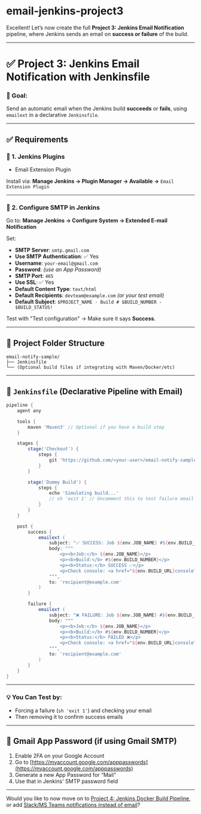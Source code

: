 # email-jenkins-project3

Excellent! Let’s now create the full **Project 3: Jenkins Email Notification** pipeline, where Jenkins sends an email on **success or failure** of the build.

---

# ✅ **Project 3: Jenkins Email Notification with Jenkinsfile**

### 🎯 Goal:

Send an automatic email when the Jenkins build **succeeds** or **fails**, using `emailext` in a declarative `Jenkinsfile`.

---

## ✅ Requirements

### 🔧 1. Jenkins Plugins

* Email Extension Plugin

Install via:
**Manage Jenkins → Plugin Manager → Available →** `Email Extension Plugin`

---

### 🔧 2. Configure SMTP in Jenkins

Go to:
**Manage Jenkins → Configure System → Extended E-mail Notification**

Set:

* **SMTP Server**: `smtp.gmail.com`
* **Use SMTP Authentication**: ✅ Yes
* **Username**: `your-email@gmail.com`
* **Password**: *(use an App Password)*
* **SMTP Port**: `465`
* **Use SSL**: ✅ Yes
* **Default Content Type**: `text/html`
* **Default Recipients**: `devteam@example.com` *(or your test email)*
* **Default Subject**: `$PROJECT_NAME - Build # $BUILD_NUMBER - $BUILD_STATUS!`

Test with "Test configuration" → Make sure it says **Success**.

---

## 📁 Project Folder Structure

```
email-notify-sample/
├── Jenkinsfile
└── (Optional build files if integrating with Maven/Docker/etc)
```

---

## 📜 `Jenkinsfile` (Declarative Pipeline with Email)

```groovy
pipeline {
    agent any

    tools {
        maven 'Maven3' // Optional if you have a build step
    }

    stages {
        stage('Checkout') {
            steps {
                git 'https://github.com/<your-user>/email-notify-sample.git'
            }
        }

        stage('Dummy Build') {
            steps {
                echo 'Simulating build...'
                // sh 'exit 1' // Uncomment this to test failure email
            }
        }
    }

    post {
        success {
            emailext (
                subject: "✅ SUCCESS: Job ${env.JOB_NAME} #${env.BUILD_NUMBER}",
                body: """
                    <p><b>Job:</b> ${env.JOB_NAME}</p>
                    <p><b>Build:</b> #${env.BUILD_NUMBER}</p>
                    <p><b>Status:</b> SUCCESS ✅</p>
                    <p>Check console: <a href="${env.BUILD_URL}console">${env.BUILD_URL}console</a></p>
                """,
                to: 'recipient@example.com'
            )
        }

        failure {
            emailext (
                subject: "❌ FAILURE: Job ${env.JOB_NAME} #${env.BUILD_NUMBER}",
                body: """
                    <p><b>Job:</b> ${env.JOB_NAME}</p>
                    <p><b>Build:</b> #${env.BUILD_NUMBER}</p>
                    <p><b>Status:</b> FAILED ❌</p>
                    <p>Check console: <a href="${env.BUILD_URL}console">${env.BUILD_URL}console</a></p>
                """,
                to: 'recipient@example.com'
            )
        }
    }
}
```

---

### 💡 You Can Test by:

* Forcing a failure (`sh 'exit 1'`) and checking your email
* Then removing it to confirm success emails

---

## 🔐 Gmail App Password (if using Gmail SMTP)

1. Enable 2FA on your Google Account
2. Go to [https://myaccount.google.com/apppasswords](https://myaccount.google.com/apppasswords)
3. Generate a new App Password for “Mail”
4. Use that in Jenkins' SMTP password field

---

Would you like to now move on to [Project 4: Jenkins Docker Build Pipeline](f), or add [Slack/MS Teams notifications instead of email](f)?
